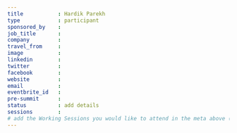 ```yaml
---
title           : Hardik Parekh
type            : participant
sponsored_by    : 
job_title       :
company         :
travel_from     :
image           : 
linkedin        : 
twitter         : 
facebook        :
website         :
email           :
eventbrite_id   :
pre-summit      :
status          : add details
sessions        :
# add the Working Sessions you would like to attend in the meta above (use the session's title) e.g. sessions (one per line): 
---
```


<!-- put more details about participant here -->
